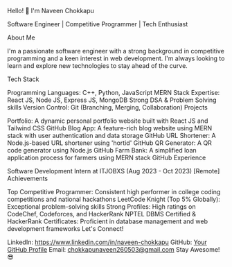 Hello! 👋 I'm Naveen Chokkapu

Software Engineer | Competitive Programmer | Tech Enthusiast

About Me

I'm a passionate software engineer with a strong background in competitive programming and a keen interest in web development. I'm always looking to learn and explore new technologies to stay ahead of the curve.

Tech Stack

Programming Languages: C++, Python, JavaScript
MERN Stack Expertise: React JS, Node JS, Express JS, MongoDB
Strong DSA & Problem Solving skills
Version Control: Git (Branching, Merging, Collaboration)
Projects

Portfolio: A dynamic personal portfolio website built with React JS and Tailwind CSS GitHub
Blog App: A feature-rich blog website using MERN stack with user authentication and data storage GitHub
URL Shortener: A Node.js-based URL shortener using 'hortid' GitHub
QR Generator: A QR code generator using Node.js GitHub
Farm Bank: A simplified loan application process for farmers using MERN stack GitHub
Experience

Software Development Intern at ITJOBXS (Aug 2023 - Oct 2023) [Remote]
Achievements

Top Competitive Programmer: Consistent high performer in college coding competitions and national hackathons
LeetCode Knight (Top 5% Globally): Exceptional problem-solving skills
Strong Profiles: High ratings on CodeChef, Codeforces, and HackerRank
NPTEL DBMS Certified & HackerRank Certificates: Proficient in database management and web development frameworks
Let's Connect!

LinkedIn: https://www.linkedin.com/in/naveen-chokkapu
GitHub: [Your GitHub Profile](https://github.com/naveen-chokkapu)
Email: chokkapunaveen260503@gmail.com
Stay Awesome! 😎

<!--

- 👋 Hi, I’m @ncode503
- 👀 I’m interested in ...
- 🌱 I’m currently learning ...
- 💞️ I’m looking to collaborate on ...
- 📫 How to reach me ...
- 😄 Pronouns: ...
- ⚡ Fun fact: ...

<!---
ncode503/ncode503 is a ✨ special ✨ repository because its `README.md` (this file) appears on your GitHub profile.
You can click the Preview link to take a look at your changes.
--->
